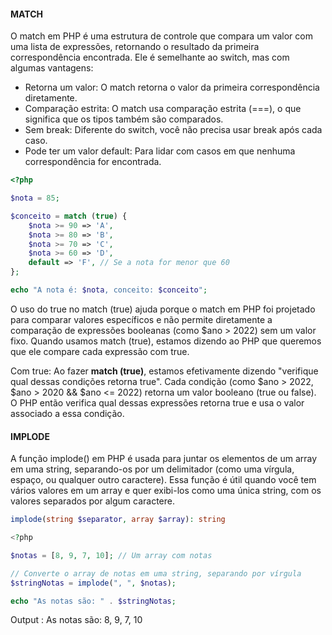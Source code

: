 #### MATCH

O match em PHP é uma estrutura de controle que compara um valor com uma lista de expressões, retornando o resultado da primeira correspondência encontrada. Ele é semelhante ao switch, mas com algumas vantagens:

- Retorna um valor: O match retorna o valor da primeira correspondência diretamente.
- Comparação estrita: O match usa comparação estrita (===), o que significa que os tipos também são comparados.
- Sem break: Diferente do switch, você não precisa usar break após cada caso.
- Pode ter um valor default: Para lidar com casos em que nenhuma correspondência for encontrada.

```php
<?php

$nota = 85;

$conceito = match (true) {
    $nota >= 90 => 'A',
    $nota >= 80 => 'B',
    $nota >= 70 => 'C',
    $nota >= 60 => 'D',
    default => 'F', // Se a nota for menor que 60
};

echo "A nota é: $nota, conceito: $conceito";

```

O uso do true no match (true) ajuda porque o match em PHP foi projetado para comparar valores específicos e não permite diretamente a comparação de expressões booleanas (como $ano > 2022) sem um valor fixo. Quando usamos match (true), estamos dizendo ao PHP que queremos que ele compare cada expressão com true.

Com true: Ao fazer **match (true)**, estamos efetivamente dizendo "verifique qual dessas condições retorna true". Cada condição (como $ano > 2022, $ano > 2020 && $ano <= 2022) retorna um valor booleano (true ou false). O PHP então verifica qual dessas expressões retorna true e usa o valor associado a essa condição.

#### IMPLODE

A função implode() em PHP é usada para juntar os elementos de um array em uma string, separando-os por um delimitador (como uma vírgula, espaço, ou qualquer outro caractere). Essa função é útil quando você tem vários valores em um array e quer exibi-los como uma única string, com os valores separados por algum caractere.

```php
implode(string $separator, array $array): string

<?php

$notas = [8, 9, 7, 10]; // Um array com notas

// Converte o array de notas em uma string, separando por vírgula
$stringNotas = implode(", ", $notas);

echo "As notas são: " . $stringNotas;

```

Output : As notas são: 8, 9, 7, 10

